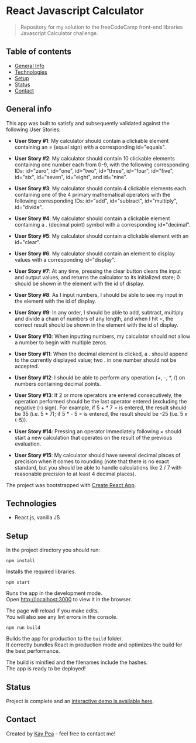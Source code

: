 # React Javascript Calculator
> Repository for my solution to the freeCodeCamp front-end libraries Javascript Calculator challenge.

## Table of contents
* [General Info](#general-info)
* [Technologies](#technologies)
* [Setup](#setup)
* [Status](#status)
* [Contact](#contact)

## General info
This app was built to satisfy and subsequently validated against the following User Stories:

- **User Story #1**: My calculator should contain a clickable element containing an = (equal sign) with a corresponding id="equals".

- **User Story #2**: My calculator should contain 10 clickable elements containing one number each from 0-9, with the following corresponding IDs: id="zero", id="one", id="two", id="three", id="four", id="five", id="six", id="seven", id="eight", and id="nine".

- **User Story #3**: My calculator should contain 4 clickable elements each containing one of the 4 primary mathematical operators with the following corresponding IDs: id="add", id="subtract", id="multiply", id="divide".

- **User Story #4**: My calculator should contain a clickable element containing a . (decimal point) symbol with a corresponding id="decimal".

- **User Story #5**: My calculator should contain a clickable element with an id="clear".

- **User Story #6**: My calculator should contain an element to display values with a corresponding id="display".

- **User Story #7**: At any time, pressing the clear button clears the input and output values, and returns the calculator to its initialized state; 0 should be shown in the element with the id of display.

- **User Story #8**: As I input numbers, I should be able to see my input in the element with the id of display.

- **User Story #9**: In any order, I should be able to add, subtract, multiply and divide a chain of numbers of any length, and when I hit =, the correct result should be shown in the element with the id of display.

- **User Story #10**: When inputting numbers, my calculator should not allow a number to begin with multiple zeros.

- **User Story #11**: When the decimal element is clicked, a . should append to the currently displayed value; two . in one number should not be accepted.

- **User Story #12**: I should be able to perform any operation (+, -, *, /) on numbers containing decimal points.

- **User Story #13**: If 2 or more operators are entered consecutively, the operation performed should be the last operator entered (excluding the negative (-) sign). For example, if 5 + * 7 = is entered, the result should be 35 (i.e. 5 * 7); if 5 * - 5 = is entered, the result should be -25 (i.e. 5 x (-5)).

- **User Story #14**: Pressing an operator immediately following = should start a new calculation that operates on the result of the previous evaluation.

- **User Story #15**: My calculator should have several decimal places of precision when it comes to rounding (note that there is no exact standard, but you should be able to handle calculations like 2 / 7 with reasonable precision to at least 4 decimal places).

The project was bootstrapped with [Create React App](https://github.com/facebook/create-react-app). 

## Technologies
* React.js, vanilla JS

## Setup
In the project directory you should run:

`npm install`

Installs the required libraries.

`npm start`

Runs the app in the development mode.<br />
Open [http://localhost:3000](http://localhost:3000) to view it in the browser.

The page will reload if you make edits.<br />
You will also see any lint errors in the console.

`npm run build`

Builds the app for production to the `build` folder.<br />
It correctly bundles React in production mode and optimizes the build for the best performance.

The build is minified and the filenames include the hashes.<br />
The app is ready to be deployed!

## Status
Project is complete and an [interactive demo is available here](https://ravenblack24.github.io/javascript-calculator/).

## Contact
Created by [Kay Pea](https://imkp.co.uk) - feel free to contact me!
